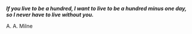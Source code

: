 _**If you live to be a hundred, I want to live to be a hundred minus one day, so I never have to live without you.**_

A. A. Milne
